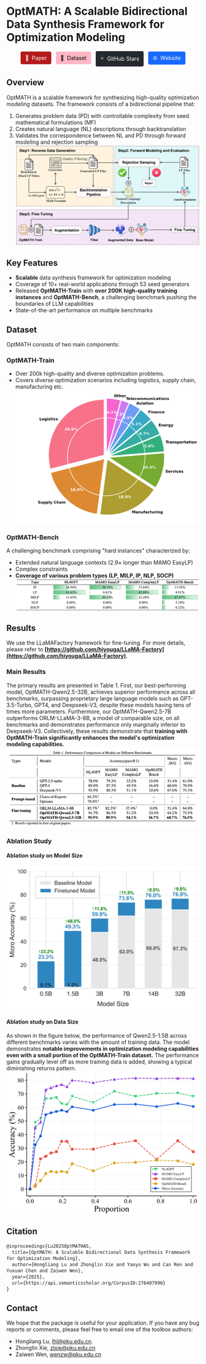 # OptMATH: A Scalable Bidirectional Data Synthesis Framework for Optimization Modeling

<p align="center">
  <a href="https://arxiv.org/abs/2502.11102" style="display: inline-flex; align-items: center; padding: 8px 12px; border-radius: 4px; background-color: #b31b1b; color: white; text-decoration: none;">
    <span style="margin-right: 8px;">📑</span> Paper
  </a>
  <a href="https://huggingface.co/datasets/Aurora-Gem/OptMATH-Train" style="display: inline-flex; align-items: center; padding: 8px 12px; border-radius: 4px; background-color: #ffb7c5; color: black; text-decoration: none; margin-left: 8px;">
    <span style="margin-right: 8px;">🤗</span> Dataset
  </a>
  <a href="https://github.com/optsuite/OptMATH/stargazers" style="display: inline-flex; align-items: center; padding: 8px 12px; border-radius: 4px; background-color: #24292e; color: white; text-decoration: none; margin-left: 8px;">
    <span style="margin-right: 8px;">⭐</span> GitHub Stars
  </a>
   <a href="https://auroralhl.github.io/projects/optmath/" style="display: inline-flex; align-items: center; padding: 8px 12px; border-radius: 4px; background-color: #1769ff; color: white; text-decoration: none; margin-left: 8px;">
    <span style="margin-right: 8px;">🌐</span> Website
  </a>
</p>

## Overview

OptMATH is a scalable framework for synthesizing high-quality optimization modeling datasets. The framework consists of a bidirectional pipeline that:

1. Generates problem data (PD) with controllable complexity from seed mathematical formulations (MF)
2. Creates natural language (NL) descriptions through backtranslation
3. Validates the correspondence between NL and PD through forward modeling and rejection sampling
   ![Framework Overview](assets/pipeline.png)

## Key Features

- **Scalable** data synthesis framework for optimization modeling
- Coverage of 10+ real-world applications through 53 seed generators
- Released **OptMATH-Train** with **over 200K high-quality training instances** and **OptMATH-Bench**, a challenging benchmark pushing the boundaries of LLM capabilities
- State-of-the-art performance on multiple benchmarks

## Dataset

OptMATH consists of two main components:

### OptMATH-Train

- Over 200k high-quality and diverse optimization problems.
- Covers diverse optimization scenarios including logistics, supply chain, manufacturing etc.
  ![Application Scenarios Distribution](assets/scenarios.jpg)

### OptMATH-Bench

A challenging benchmark comprising "hard instances" characterized by:

- Extended natural language contexts (2.9× longer than MAMO EasyLP)
- Complex constraints
- **Coverage of various problem types (LP, MILP, IP, NLP, SOCP)**
  ![](assets/types.png)

## Results

We use the LLaMAFactory framework for fine-tuning. For more details, please refer to **[https://github.com/hiyouga/LLaMA-Factory](https://github.com/hiyouga/LLaMA-Factory)**.

### Main Results

The primary results are presented in Table 1. First, our best-performing model, OptMATH-Qwen2.5-32B, achieves superior performance across all benchmarks, surpassing proprietary large language models such as GPT-3.5-Turbo, GPT4, and Deepseek-V3, despite these models having tens of times more parameters. Furthermore, our OptMATH-Qwen2.5-7B outperforms ORLM-LLaMA-3-8B, a model of comparable size, on all benchmarks and demonstrates performance only marginally inferior to Deepseek-V3. Collectively, these results demonstrate that **training with OptMATH-Train significantly enhances the model's optimization modeling capabilities.**
![Performance Comparison](assets/main_results.png)

### Ablation Study

#### Ablation study on Model Size

![Model Scaling](assets/scaling_law_on_model_size.png)

#### Ablation study on Data Size

As shown in the figure below, the performance of Qwen2.5-1.5B across different benchmarks varies with the amount of training data. The model demonstrates **notable improvements in optimization modeling capabilities even with a small portion of the OptMATH-Train dataset.** The performance gains gradually level off as more training data is added, showing a typical diminishing returns pattern.
![Data Scaling(1.5B))](assets/scaling_law_on_data_size_1.5B.png)

## Citation

```
@inproceedings{Lu2025OptMATHAS,
  title={OptMATH: A Scalable Bidirectional Data Synthesis Framework for Optimization Modeling},
  author={Hongliang Lu and Zhonglin Xie and Yaoyu Wu and Can Ren and Yuxuan Chen and Zaiwen Wen},
  year={2025},
  url={https://api.semanticscholar.org/CorpusID:276407996}
}
```

## Contact

We hope that the package is useful for your application. If you have any bug reports or comments, please feel free to email one of the toolbox authors:

- Hongliang Lu,  lhl@pku.edu.cn.
- Zhonglin Xie, [zlxie@pku.edu.cn](mailto:zlxie@pku.edu.cn)
- Zaiwen Wen, [wenzw@pku.edu.cn](mailto:wenzw@pku.edu.cn)

